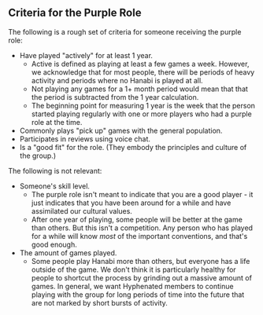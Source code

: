 ## Criteria for the Purple Role

The following is a rough set of criteria for someone receiving the purple role:

- Have played "actively" for at least 1 year.
  - Active is defined as playing at least a few games a week. However, we acknowledge that for most people, there will be periods of heavy activity and periods where no Hanabi is played at all.
  - Not playing any games for a 1+ month period would mean that that the period is subtracted from the 1 year calculation.
  - The beginning point for measuring 1 year is the week that the person started playing regularly with one or more players who had a purple role at the time.
- Commonly plays "pick up" games with the general population.
- Participates in reviews using voice chat.
- Is a "good fit" for the role. (They embody the principles and culture of the group.)

The following is not relevant:

- Someone's skill level.
  - The purple role isn't meant to indicate that you are a good player - it just indicates that you have been around for a while and have assimilated our cultural values.
  - After one year of playing, some people will be better at the game than others. But this isn't a competition. Any person who has played for a while will know *most* of the important conventions, and that's good enough.
- The amount of games played.
  - Some people play Hanabi more than others, but everyone has a life outside of the game. We don't think it is particularly healthy for people to shortcut the process by grinding out a massive amount of games. In general, we want Hyphenated members to continue playing with the group for long periods of time into the future that are not marked by short bursts of activity.
